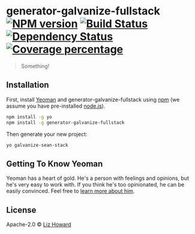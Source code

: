 # generator-galvanize-fullstack [![NPM version][npm-image]][npm-url] [![Build Status][travis-image]][travis-url] [![Dependency Status][daviddm-image]][daviddm-url] [![Coverage percentage][coveralls-image]][coveralls-url]
> Something!

## Installation

First, install [Yeoman](http://yeoman.io) and generator-galvanize-fullstack using [npm](https://www.npmjs.com/) (we assume you have pre-installed [node.js](https://nodejs.org/)).

```bash
npm install -g yo
npm install -g generator-galvanize-fullstack
```

Then generate your new project:

```bash
yo galvanize-sean-stack
```

## Getting To Know Yeoman

Yeoman has a heart of gold. He&#39;s a person with feelings and opinions, but he&#39;s very easy to work with. If you think he&#39;s too opinionated, he can be easily convinced. Feel free to [learn more about him](http://yeoman.io/).

## License

Apache-2.0 © [Liz Howard](http://lizthedeveloper.com)


[npm-image]: https://badge.fury.io/js/generator-galvanize-fullstack.svg
[npm-url]: https://npmjs.org/package/generator-galvanize-fullstack
[travis-image]: https://travis-ci.org//generator-galvanize-fullstack.svg?branch=master
[travis-url]: https://travis-ci.org//generator-galvanize-fullstack
[daviddm-image]: https://david-dm.org//generator-galvanize-fullstack.svg?theme=shields.io
[daviddm-url]: https://david-dm.org//generator-galvanize-fullstack
[coveralls-image]: https://coveralls.io/repos//generator-galvanize-fullstack/badge.svg
[coveralls-url]: https://coveralls.io/r//generator-galvanize-fullstack